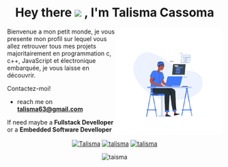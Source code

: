 <!--
**talisma-cassoma/talisma-cassoma** is a ✨ _special_ ✨ repository because its `README.md` (this file) appears on your GitHub profile.-->
<h1 align="center">Hey there <img src="https://media.giphy.com/media/hvRJCLFzcasrR4ia7z/giphy.gif" width="30px"> , I'm Talisma Cassoma</h1>
<img src="images/me.png" align="right" width="250">
<p align="left">
  Bienvenue a mon petit monde, je vous presente mon profil sur lequel vous allez retrouver tous mes projets majoritairement en programmation c, c++, JavaScript et électronique embarquée, je vous laisse en découvrir.</p>

Contactez-moi! 


- reach me on **talisma63@gmail.com**
<p> If need maybe a <strong>Fullstack Develloper</strong><br> or a <strong>Embedded Software Develloper</strong></p>

<!--img src="images/react.png" align="left" width="300"><br-->

<p align="center">
<a href="https://www.linkedin.com/in/talisma-manuel-88ba571b2/" target="blank"><img align="center" src="https://cdn.jsdelivr.net/npm/simple-icons@3.0.1/icons/linkedin.svg" alt="Talisma" height="20" width="20" /></a>
<a href="https://www.facebook.com/talisma.cassoma.79462815/" target="blank"><img align="center" src="https://cdn.jsdelivr.net/npm/simple-icons@3.0.1/icons/facebook.svg" alt="talisma" height="20" width="20" /></a>
<a href="https://www.instagram.com/mr.cassoma/" target="blank"><img align="center" src="https://cdn.jsdelivr.net/npm/simple-icons@3.0.1/icons/instagram.svg" alt="talisma" height="20" width="20" /></a>
</p>
<p align="center"> <img src="https://komarev.com/ghpvc/?username=talisma-cassoma" alt="taisma" /> </p>

